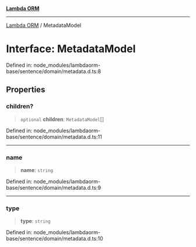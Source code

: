 [**Lambda ORM**](../README.md)

***

[Lambda ORM](../README.md) / MetadataModel

# Interface: MetadataModel

Defined in: node\_modules/lambdaorm-base/sentence/domain/metadata.d.ts:8

## Properties

### children?

> `optional` **children**: `MetadataModel`[]

Defined in: node\_modules/lambdaorm-base/sentence/domain/metadata.d.ts:11

***

### name

> **name**: `string`

Defined in: node\_modules/lambdaorm-base/sentence/domain/metadata.d.ts:9

***

### type

> **type**: `string`

Defined in: node\_modules/lambdaorm-base/sentence/domain/metadata.d.ts:10
